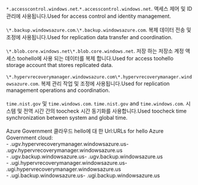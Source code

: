 <span data-ttu-id="693f5-101">``*.accesscontrol.windows.net``.</span><span class="sxs-lookup"><span data-stu-id="693f5-101">``*.accesscontrol.windows.net``.</span></span> <span data-ttu-id="693f5-102">액세스 제어 및 ID 관리에 사용됩니다.</span><span class="sxs-lookup"><span data-stu-id="693f5-102">Used for access control and identity management.</span></span><br/><br/><span data-ttu-id="693f5-103">``\*.backup.windowsazure.com``.</span><span class="sxs-lookup"><span data-stu-id="693f5-103">``\*.backup.windowsazure.com``.</span></span> <span data-ttu-id="693f5-104">복제 데이터 전송 및 조정에 사용됩니다.</span><span class="sxs-lookup"><span data-stu-id="693f5-104">Used for replication data transfer and coordination.</span></span> <br/><br/> <span data-ttu-id="693f5-105">``\*.blob.core.windows.net``</span><span class="sxs-lookup"><span data-stu-id="693f5-105">``\*.blob.core.windows.net``.</span></span> <span data-ttu-id="693f5-106">저장 하는 저장소 계정 액세스 toohello에 사용 되는 데이터를 복제 합니다.</span><span class="sxs-lookup"><span data-stu-id="693f5-106">Used for access toohello storage account that stores replicated data.</span></span><br/><br/> <span data-ttu-id="693f5-107">``\*.hypervrecoverymanager.windowsazure.com``</span><span class="sxs-lookup"><span data-stu-id="693f5-107">``\*.hypervrecoverymanager.windowsazure.com``.</span></span> <span data-ttu-id="693f5-108">복제 관리 작업 및 조정에 사용됩니다.</span><span class="sxs-lookup"><span data-stu-id="693f5-108">Used for replication management operations and coordination.</span></span><br/><br/><span data-ttu-id="693f5-109">
``time.nist.gov`` 및 ``time.windows.com``.</span><span class="sxs-lookup"><span data-stu-id="693f5-109">
``time.nist.gov`` and ``time.windows.com``.</span></span> <span data-ttu-id="693f5-110">시스템 및 전역 시간 간의 toocheck 시간 동기화를 사용합니다.</span><span class="sxs-lookup"><span data-stu-id="693f5-110">Used toocheck time synchronization between system and global time.</span></span>
<br/><br/>
<span data-ttu-id="693f5-111">Azure Government 클라우드 hello에 대 한 Url:</span><span class="sxs-lookup"><span data-stu-id="693f5-111">URLs for hello Azure Government cloud:</span></span><br/><span data-ttu-id="693f5-112">- .ugv.hypervrecoverymanager.windowsazure.us</span><span class="sxs-lookup"><span data-stu-id="693f5-112">- .ugv.hypervrecoverymanager.windowsazure.us</span></span><br/><span data-ttu-id="693f5-113">- .ugv.backup.windowsazure.us</span><span class="sxs-lookup"><span data-stu-id="693f5-113">- .ugv.backup.windowsazure.us</span></span><br/><span data-ttu-id="693f5-114">- .ugi.hypervrecoverymanager.windowsazure.us</span><span class="sxs-lookup"><span data-stu-id="693f5-114">- .ugi.hypervrecoverymanager.windowsazure.us</span></span><br/><span data-ttu-id="693f5-115">- .ugi.backup.windowsazure.us</span><span class="sxs-lookup"><span data-stu-id="693f5-115">- .ugi.backup.windowsazure.us</span></span>
